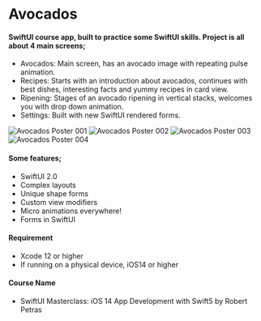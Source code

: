 # Avocados

#### SwiftUI course app, built to practice some SwiftUI skills. Project is all about 4 main screens;
- Avocados: Main screen, has an avocado image with repeating pulse animation.
- Recipes: Starts with an introduction about avocados, continues with best dishes, interesting facts and yummy recipes in card view.
- Ripening: Stages of an avocado ripening in vertical stacks, welcomes you with drop down animation.
- Settings: Built with new SwiftUI rendered forms.

![Avocados Poster 001](https://user-images.githubusercontent.com/36846931/96172531-4460b480-0f2f-11eb-8f2f-18b4c72e9825.png)
![Avocados Poster 002](https://user-images.githubusercontent.com/36846931/96172538-462a7800-0f2f-11eb-8d50-15ae5d033dd8.png)
![Avocados Poster 003](https://user-images.githubusercontent.com/36846931/96172539-475ba500-0f2f-11eb-8268-71fcccbbc4de.png)
![Avocados Poster 004](https://user-images.githubusercontent.com/36846931/96172543-49256880-0f2f-11eb-8ceb-da1670da96df.png)

#### Some features;
- SwiftUI 2.0
- Complex layouts
- Unique shape forms
- Custom view modifiers
- Micro animations everywhere!
- Forms in SwiftUI

#### Requirement
- Xcode 12 or higher
- If running on a physical device, iOS14 or higher

#### Course Name
- SwiftUI Masterclass: iOS 14 App Development with Swift5 by Robert Petras
